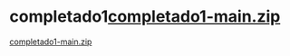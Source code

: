 # completado1[completado1-main.zip](https://github.com/juanDcuatindioyN/completado1/files/10942806/completado1-main.zip)
[completado1-main.zip](https://github.com/juanDcuatindioyN/completado1/files/10942957/completado1-main.zip)
